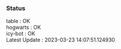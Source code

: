 ### Status


table : OK  
hogwarts : OK  
icy-bot : OK  
Latest Update : 2023-03-23 14:07:51.124930
